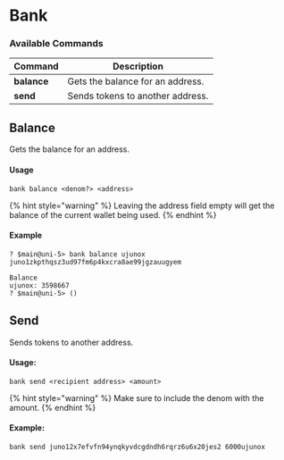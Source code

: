 # Bank

### Available Commands

| Command     | Description                      |
| ----------- | -------------------------------- |
| **balance** | Gets the balance for an address. |
| **send**    | Sends tokens to another address. |

## Balance

Gets the balance for an address.

#### Usage

```
bank balance <denom?> <address>
```

{% hint style="warning" %}
Leaving the address field empty will get the balance of the current wallet being used.
{% endhint %}

#### Example

```
? $main@uni-5> bank balance ujunox juno1zkpthqsz3ud97fm6p4kxcra8ae99jgzauugyem

Balance
ujunox: 3598667
? $main@uni-5> () 
```

## Send

Sends tokens to another address.

#### Usage:

```
bank send <recipient address> <amount>
```

{% hint style="warning" %}
Make sure to include the denom with the amount.&#x20;
{% endhint %}

#### **Example:**

```
bank send juno12x7efvfn94ynqkyvdcgdndh6rqrz6u6x20jes2 6000ujunox
```
